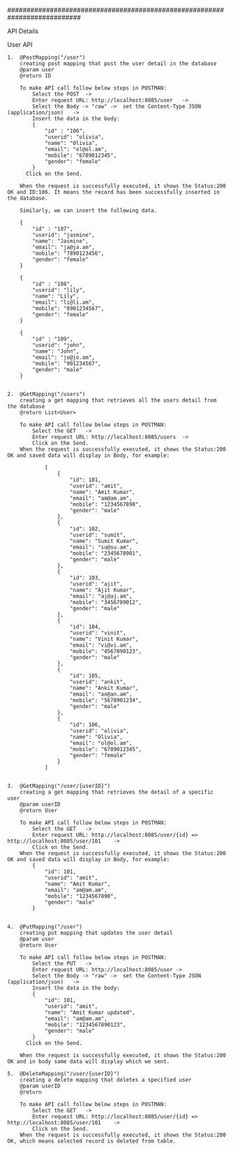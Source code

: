 ###########################################################################

API Details

User API

	1. 	@PostMapping("/user")
		creating post mapping that post the user detail in the database
	 	@param user
		@return ID
	
		To make API call follow below steps in POSTMAN:
			Select the POST	 ->	
			Enter request URL: http://localhost:8085/user	->
			Select the Body -> "raw" ->  set the Content-Type JSON (application/json) 	->
			Insert the data in the body:
			{  
			    "id" : "106",
			    "userid": "olivia",
			    "name": "Olivia",
			    "email": "ol@ol.am",
			    "mobile": "6789012345",
			    "gender": "female"
			}   
		  Click on the Send.
		
		When the request is successfully executed, it shows the Status:200 OK and ID:106. It means the record has been successfully inserted in the database.
		
		Similarly, we can insert the following data.
	
		{  
		    "id" : "107",
		    "userid": "jasmine",
		    "name": "Jasmine",
		    "email": "ja@ja.am",
		    "mobile": "7890123456",
		    "gender": "female"
		}  
	
		{  
		    "id" : "108",
		    "userid": "lily",
		    "name": "Lily",
		    "email": "li@li.am",
		    "mobile": "8901234567",
		    "gender": "female"
		}
		
		{  
		    "id" : "109",
		    "userid": "john",
		    "name": "John",
		    "email": "jo@jo.am",
		    "mobile": "901234567",
		    "gender": "male"
		}
	
	
	2.	@GetMapping("/users")
		creating a get mapping that retrieves all the users detail from the database
		@return List<User>
		
		To make API call follow below steps in POSTMAN:
			Select the GET	 ->	
			Enter request URL: http://localhost:8085/users	-> 
		    Click on the Send.
		When the request is successfully executed, it shows the Status:200 OK and saved data will display in Body, for example:	 
		
				[
				    {
				        "id": 101,
				        "userid": "amit",
				        "name": "Amit Kumar",
				        "email": "am@am.am",
				        "mobile": "1234567890",
				        "gender": "male"
				    },
				    {
				        "id": 102,
				        "userid": "sumit",
				        "name": "Sumit Kumar",
				        "email": "su@su.am",
				        "mobile": "2345678901",
				        "gender": "male"
				    },
				    {
				        "id": 103,
				        "userid": "ajit",
				        "name": "Ajit Kumar",
				        "email": "aj@aj.am",
				        "mobile": "3456789012",
				        "gender": "male"
				    },
				    {
				        "id": 104,
				        "userid": "vinit",
				        "name": "Vinit Kumar",
				        "email": "vi@vi.am",
				        "mobile": "4567890123",
				        "gender": "male"
				    },
				    {
				        "id": 105,
				        "userid": "ankit",
				        "name": "Ankit Kumar",
				        "email": "an@an.am",
				        "mobile": "5678901234",
				        "gender": "male"
				    },
				    {
				        "id": 106,
				        "userid": "olivia",
				        "name": "Olivia",
				        "email": "ol@ol.am",
				        "mobile": "6789012345",
				        "gender": "female"
				    }
				]
	
	
	3.	@GetMapping("/user/{userID}")
		creating a get mapping that retrieves the detail of a specific user
		@param userID
		@return User
			
		To make API call follow below steps in POSTMAN:
			Select the GET	 ->	
			Enter request URL: http://localhost:8085/user/{id} => http://localhost:8085/user/101	-> 
		    Click on the Send.
		When the request is successfully executed, it shows the Status:200 OK and saved data will display in Body, for example:	
			{
			    "id": 101,
			    "userid": "amit",
			    "name": "Amit Kumar",
			    "email": "am@am.am",
			    "mobile": "1234567890",
			    "gender": "male"
			}
			
			
	4.	@PutMapping("/user")
		creating put mapping that updates the user detail
		@param user
		@return User
			
		To make API call follow below steps in POSTMAN:
			Select the PUT	 ->	
			Enter request URL: http://localhost:8085/user -> 
			Select the Body -> "raw" ->  set the Content-Type JSON (application/json) 	->
			Insert the data in the body:
			{
			    "id": 101,
			    "userid": "amit",
			    "name": "Amit Kumar updated",
			    "email": "am@am.am",
			    "mobile": "1234567890123",
			    "gender": "male"
			}   
		  Click on the Send.
		
		When the request is successfully executed, it shows the Status:200 OK and in body same data will display which we sent.
		
	5.	@DeleteMapping("/user/{userID}")
		creating a delete mapping that deletes a specified user
		@param userID
		@return 
			
		To make API call follow below steps in POSTMAN:
			Select the GET	 ->	
			Enter request URL: http://localhost:8085/user/{id} => http://localhost:8085/user/101	-> 
		    Click on the Send.
		When the request is successfully executed, it shows the Status:200 OK, which means selected record is deleted from table.	
	
	